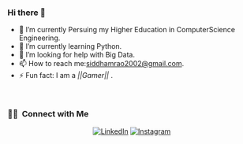 ### Hi there 👋
- 🔭 I’m currently Persuing my Higher Education in ComputerScience Engineering.
- 🌱 I’m currently learning Python.
- 🤔 I’m looking for help with Big Data.
- 📫 How to reach me:siddhamrao2002@gmail.com.
- ⚡ Fun fact: I am a *||Gamer||* .
<br/>

<h3> 🤝🏻 &nbsp;Connect with Me </h3>

<p align="center">
<a href="https://www.linkedin.com/in/siddhamsingh/"><img alt="LinkedIn" src="#"></a>
<a href="https://www.instagram.com/raosiddham2002/"><img alt="Instagram" src="#"></a>
</p>
